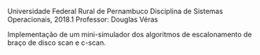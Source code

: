 Universidade Federal Rural de Pernambuco
Disciplina de Sistemas Operacionais, 2018.1
Professor: Douglas Véras

Implementação de um mini-simulador dos algoritmos de escalonamento de braço de disco scan e c-scan.
